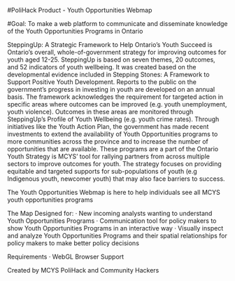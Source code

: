#PoliHack Product - Youth Opportunities Webmap

#Goal: To make a web platform to communicate and disseminate knowledge of the Youth Opportunities Programs in Ontario


SteppingUp: A Strategic Framework to Help Ontario’s Youth Succeed is Ontario’s overall, whole-of-government strategy for improving outcomes for youth aged 12-25.
SteppingUp is based on seven themes, 20 outcomes, and 52 indicators of youth wellbeing.
It was created based on the developmental evidence included in Stepping Stones: A Framework to Support Positive Youth Development.
Reports to the public on the government’s progress in investing in youth are developed on an annual basis.
The framework acknowledges the requirement for targeted action in specific areas where outcomes can be improved (e.g. youth unemployment, youth violence).
Outcomes in these areas are monitored through SteppingUp’s Profile of Youth Wellbeing (e.g. youth crime rates).
Through initiatives like the Youth Action Plan, the government has made recent investments to extend the availability of Youth Opportunities programs to more communities across the province and to increase the number of opportunities that are available.
These programs are a part of the Ontario Youth Strategy is MCYS’ tool for rallying partners from across multiple sectors to improve outcomes for youth.
The strategy focuses on providing equitable and targeted supports for sub-populations of youth (e.g Indigenous youth, newcomer youth) that may also face barriers to success.

The Youth Opportunities Webmap is here to help individuals see all MCYS youth opportunities programs

The Map Designed for:
· New incoming analysts wanting to understand Youth Opportunities Programs
· Communication tool for policy makers to show Youth Opportunities Programs in an interactive way
· Visually inspect and analyze Youth Opportunities Programs and their spatial relationships for policy makers to make better policy decisions


Requirements
· WebGL Browser Support



Created by MCYS PoliHack and Community Hackers